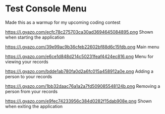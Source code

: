 # Test Console Menu
Made this as a warmup for my upcoming coding contest

https://i.gyazo.com/ecfc78c275703ca30ad3694645084895.png
Shown when starting the application

https://i.gyazo.com/39e99ac9b36cfeb22602bf88d6c15fdb.png
Main menu

https://i.gyazo.com/e6ce1d848d214c50231feaf4424ec816.png
Menu for viewing your records

https://i.gyazo.com/bdde1ab780fa0d2a6fc015a458912a0e.png
Adding a person to your records

https://i.gyazo.com/1bb32daac76a1a2a7fd509085548124b.png
Removing a person from your records

https://i.gyazo.com/e9fec74233956c384d0282f15dab908e.png
Shown when exiting the application
